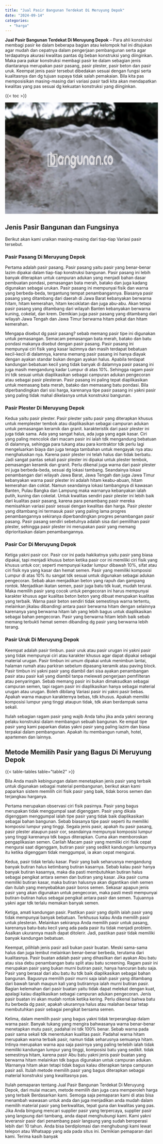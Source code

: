 ```yaml
---
title: "Jual Pasir Bangunan Terdekat Di Meruyung Depok"
date: "2024-09-14"
categories: 
  - "harga"
---
```


**Jual Pasir Bangunan Terdekat Di Meruyung Depok** – Para ahli konstruksi membagi pasir ke dalam beberapa bagian atau kelompok hal ini ditujukan agar mudah dan cepatnya dalam pengerjaan pembangunan serta agar terdapatnya akurasi kwalitas pantas dg beban konstruksi yang diinginkan. Maka para pakar konstruksi membagi pasir ke dalam sebagian jenis diantaranya merupakan pasir pasang, pasir plester, pasir beton dan pasir uruk. Keempat jenis pasir tersebut dibedakan sesuai dengan fungsi serta kualitasnya dan dg tujuan supaya tidak salah pemakaian. Bila kita pas memposisikan masing-masing dari variasi pasir tadi kita akan mendapatkan kwalitas yang pas sesuai dg kekuatan konstruksi yang diinginkan.

{{< toc >}}

![Jual Pasir Bangunan Terdekat Di Meruyung Depok](/images/jual-pasir-bangunan-75.png)

## Jenis Pasir Bangunan dan Fungsinya

Berikut akan kami uraikan masing-masing dari tiap-tiap Variasi pasir tersebut.

### Pasir Pasang Di Meruyung Depok

Pertama adalah pasir pasang. Pasir pasang yaitu pasir yang benar-benar lazim dipakai dalam tiap-tiap konstruksi bangunan. Pasir pasang ini lebih banyak diterapkan untuk campuran adukan yang menjadi bahan dasar pembuatan pondasi, pemasangan bata merah, batako dan juga kadang digunakan sebagai urukan. Pasir pasang ini mempunyai fisik dan warna yang berbeda-beda, tergantung tempat penambangannya. Biasanya pasir pasang yang ditambang dari daerah di Jawa Barat kebanyakan berwarna hitam, hitam kemerahan, hitam kecoklatan dan juga abu-abu. Akan tetapi pasir pasang yang ditambang dari wilayah Banten kebanyakan berwarna kuning, cokelat, dan krem. Demikian juga pasir pasang yang ditambang dari wilayah Jawa Tengah dan Jawa Timur berwarna hitam pekat dan hitam kemerahan.

Mengapa disebut dg pasir pasang? sebab memang pasir tipe ini digunakan untuk pemasangan. Semacam pemasangan bata merah, batako dan batu pondasi makanya disebut dengan pasir pasang. Pasir pasang ini mempunyai ciri fisik yang kasar lazimnya dan masih terdapat bebatuan kecil-kecil di dalamnya, karena memang pasir pasang ini hanya diayak dengan ayakan standar bukan dengan ayakan halus. Apabila terdapat kandungan bebatuan kecil yang tidak banyak di dalamnya pasir pasang ini juga masih mengandung kadar Lumpur di atas 10%. Sehingga ragam pasir ini tdk sesuai untuk diaplikasikan sebagai campuran adukan pengecoran atau sebagai pasir plesteran. Pasir pasang ini paling tepat diaplikasikan untuk memasang bata merah, batako dan memasang batu pondasi. Bila diperbandingkan dari sisi harga, karenanya tipe pasir pasang ini yakni pasir yang paling tidak mahal dikelasnya untuk konstruksi bangunan.

### Pasir Plester Di Meruyung Depok

Kedua yaitu pasir plester. Pasir plester yaitu pasir yang diterapkan khusus untuk memplester tembok atau diaplikasikan sebagai campuran adukan untuk pemasangan keramik dan granit. karakteristik dari pasir plester ini juga tidak sama. Ada yang sangat halus, ada juga yang agak kasar. Ciri yang paling mencolok dari macam pasir ini ialah tdk mengandung bebatuan di dalamnya, sehingga para tukang atau para kontraktor tdk perlu lagi mengeluarkan biaya dan juga tenaga tambahan untuk mengayak nya atau menghaluskan nya. Karena pasir plester ini telah halus dan tidak berbatu. Jadi sangat pantas sekali pasir plester ini dipakai untuk plester tembok, pemasangan keramik dan granit. Perlu dikenal juga warna dari pasir plester ini juga berbeda-beda, sesuai dg lokasi tambang. Seandainya lokasi penambangan dari wilayah Jawa Barat, Jawa Tengah dan juga Jawa Timur kebanyakan warna pasir plester ini adalah hitam keabu-abuan, hitam kemerahan dan coklat. Namun seandainya lokasi tambangnya di kawasan Banten, Pulau Bangka dan Lampung maka warnanya kebanyakan ialah putih, kuning dan cokelat. Untuk kwalitas sendiri pasir plester ini lebih baik dari kualitas pasir pasang, karena para penambang pasir mereka memisahkan variasi pasir sesuai dengan kwalitas dan harga. Pasir plester yang ditambang ini termasuk pasir yang paling lama progres penambangannya sekiranya diperbandingkan progres penambangan pasir pasang. Pasir pasang sendiri sebetulnya adalah sisa dari pemilihan pasir plester, sehingga pasir plester ini merupakan pasir yang memang diprioritaskan dalam penambangannya.

### Pasir Cor Di Meruyung Depok

Ketiga yakni pasir cor. Pasir cor ini pada hakikatnya yaitu pasir yang biasa dipakai, tapi menjadi khusus beton ketika pasir cor ini memiliki ciri fisik yang khusus untuk cor; seperti mempunyai kadar lumpur dibawah 10%, sifat atau ciri fisik nya yang kasar dan hemat semen. Pasir yang memiliki komposisi Lumpur di atas 10% itu sangat tdk sesuai untuk digunakan sebagai adukan pengecoran. Sebab akan menjadikan beton yang rapuh dan gampang rontok. Menjadikan ikatan semen, pasir juga batu tdk kuat, mudah terurai. Maka memilih pasir yang cocok untuk pengecoran ini harus mempunyai karakter khusus agar kualitas beton beton yang dibuat merupakan kualitas yang terbaik. Warna pasir beton sendiri tidak semestinya warna tertentu, melainkan jikalau dibandingi antara pasir berwarna hitam dengan selainnya karenanya yang berwarna hitam lah yang lebih bagus untuk diaplikasikan sebagai bahan pengecoran. Pasir yang berwarna hitam lebih baik sebab memang terbukti hemat semen dibanding dg pasir yang berwarna lebih terang.

### Pasir Uruk Di Meruyung Depok

Keempat adalah pasir timbun. pasir uruk atau pasir urugan ini yakni pasir yang tidak mempunyai ciri atau karakter khusus agar dapat dipakai sebagai material urugan. Pasir timbun ini umum dipakai untuk menimbun lantai, halaman rumah atau parkiran sebelum dipasang keramik atau paving block. Pasir timbun ini yakni pasir yang diambil dari sisa ayakan penambangan pasir atau pasir kali yang diambil tanpa melewati pengerjaan pemfilteran atau penyaringan. Sebab memang pasir ini bukan dimaksudkan sebagai campuran semen, tapi ragam pasir ini diaplikasikan hanya sebagai material urugan atau urugan. Boleh dibilang Variasi pasir ini yakni pasir bebas. Apakah warna maupun karakternya bebas, tdk khusus. Apakah memiliki komposisi lumpur yang tinggi ataupun tidak, tdk akan berdampak sama sekali.

Itulah sebagian ragam pasir yang wajib Anda tahu jika anda yakni seorang pelaku konstruksi dalam membangun sebuah bangunan. Ke empat tipe pasir yang kami paparkan diatas yakni pasir yang paling lazim dan biasa terpakai dalam pembangunan. Apakah itu membangun rumah, hotel, apartemen dan lainnya.

## Metode Memilih Pasir yang Bagus Di Meruyung Depok

{{< table-tables table="table2" >}}

Bila Anda masih kebingungan dalam menetapkan jenis pasir yang terbaik untuk digunakan sebagai material pembangunan, berikut akan kami paparkan sistem memilih ciri fisik pasir yang baik, tidak boros semen dan terjangkau harganya.

Pertama merupakan observasi ciri fisik pasirnya. Pasir yang bagus merupakan tidak menggumpal saat digenggam. Pasir yang dikala digenggam menggumpal ialah tipe pasir yang tidak baik diaplikasikan sebagai bahan bangunan. Sebab biasanya tipe pasir seperti itu memiliki komposisi lumpur yang tinggi. Segala jenis pasir, apakah itu pasir pasang, pasir plester ataupun pasir cor, seandainya mempunyai komposisi lumpur yang tinggi karenanya tdk bagus diterapkan. Cuma akan memboroskan pengaplikasian semen. Carilah Macam pasir yang memiliki ciri fisik cepat mengurai saat digenggam, butiran pasir yang sedikit kandungan lumpurnya itu ketika digenggam tidak menggumpal, ia akan cepat mengurai.

Kedua, pasir tidak terlalu kasar. Pasir yang baik seharusnya mengandung banyak butiran halus ketimbang butiran kasarnya. Sebab kalau pasir hanya banyak butiran kasarnya, maka dia pasti membutuhkan butiran halus sebagai pengikat antara semen dan butiran yang kasar. Jika pasir cuma memiliki butiran kasar, maka butiran halusnya akan digantikan oleh semen dan itulah yang menyebabkan pasir boros semen. Sekasar apapun jenis pasir yang akan digunakan untuk pengecoran, maka pasti mesti mempunyai butiran-butiran halus sebagai pengikat antara pasir dan semen. Tujuannya yakni agar tdk terlalu memakan banyak semen.

Ketiga, amati kandungan pasir. Pastikan pasir yang dipilih ialah pasir yang tidak mempunyai banyak bebatuan. Terkhusus kalau Anda memilih pasir untuk plesteran. Melainkan sekiranya Anda memilih pasir untuk pasang, karenanya batu-batu kecil yang ada pada pasir itu tidak menjadi problem. Asalkan ukurannya masih dapat ditolerir. Jadi, pastikan pasir tidak memiliki banyak kandungan bebatuan.

Keempat, pilihlah jenis pasir asli bukan pasir buatan. Meski sama-sama halus dan juga lembut melainkan benar-benar berbeda, terutama dari kualitasnya. Pasir buatan adalah pasir yang dihasilkan dari ayakan Abu batu atau sisa debu penambangan batu split atau batu screening. Ragam pasir ini merupakan pasir yang bukan murni butiran pasir, hanya hancuran batu saja. Pasir yang berasal dari abu batu itu tdk baik diaplikasikan sebagai bahan bangunan. Bagusnya memilih pasir murni saja ialah pasir yang ditambang dari bawah tanah maupun kali yang butirannya ialah murni butiran pasir. Bagian kelemahan dari pasir buatan yaitu tidak dapat melekat dengan kuat, apalagi kalau diaplikasikan sebagai campuran adukan pengecoran. Jenis pasir buatan ini akan mudah rontok ketika kering. Perlu dikenal bahwa batu itu berbeda dg pasir, apakah ukurannya halus atau malahan besar tetap membutuhkan pasir sebagai pengikat bersama semen.

Kelima, dalam memilih pasir yang bagus yakni tidak terperangkap dalam warna pasir. Banyak tukang yang mengira bahwasanya warna benar-benar menetapkan mutu pasir, padahal ini tdk 100% benar. Sebab warna pada pasir sama sekali tdk menentukan kualitas pasir. Padahal warna hitam merupakan warna terbaik pasir, namun tidak seharusnya semuanya hitam. Intinya merupakan warna apa saja pasirnya yang paling terlebih ialah tidak memiliki kandungan lumpur yang tinggi, komposisi batu yang sedikit. tidak semestinya hitam, karena pasir Abu batu yakni jenis pasir buatan yang berwarna hitam melainkan tdk bagus digunakan untuk campuran adukan. Warnanya hitam akan tetapi tidak bagus kalau diterapkan tanpa campuran pasir asli. Itulah metode memilih pasir yang bagus diterapkan sebagai material konstruksi yang kwalitasnya pas.

Itulah pemaparan tentang Jual Pasir Bangunan Terdekat Di Meruyung Depok, dari mulai macam, metode memilih dan juga cara memperoleh harga yang terbaik Berdasarkan kami. Semoga saja pemaparan kami di atas bisa menambah wawasan untuk anda dan juga menjadikan anda mudah dalam memilih material pasir yang berkwalitas, tepat guna dan kwalitas yang pas. Jika Anda bingung mencari supplier pasir yang terpercaya, supplier pasir yang langsung dari tambang, anda dapat menghubungi kami. Kami yakni leveransir pasir dari penambang pasir langsung yang sudah beroperasi lebih dari 10 tahun. Anda bisa berdiplomasi dan menghubungi kami lewat telepon atau Whatsapp yang ada pada situs ini. Demikian pemaparan dari kami. Terima kasih banyak
